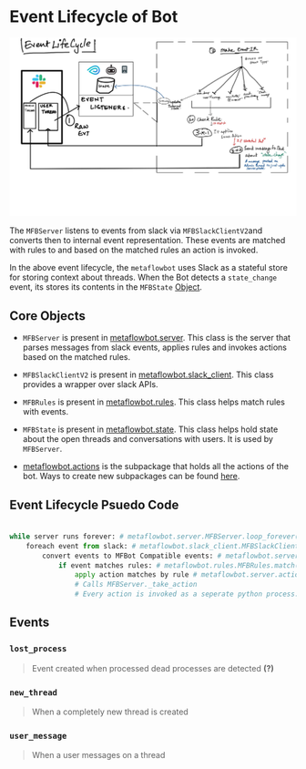
# Event Lifecycle of Bot
![](images/slack-bot-event-lifecycle.jpg)

The `MFBServer` listens to events from slack via `MFBSlackClientV2`and converts then to internal event representation. These events are matched with rules to and based on the matched rules an action is invoked.

In the above event lifecycle, the `metaflowbot` uses Slack as a stateful store for storing context about threads. When the Bot detects a `state_change` event, its stores its contents in the `MFBState` [Object](../metaflowbot/state.py).

## Core Objects

- `MFBServer` is present in [metaflowbot.server](../metaflowbot/server.py). This class is the server that parses messages from slack events, applies rules and invokes actions based on the matched rules.

- `MFBSlackClientV2` is present in [metaflowbot.slack_client](../metaflowbot/slack_client.py). This class provides a wrapper over slack APIs.

- `MFBRules` is present in [metaflowbot.rules](../metaflowbot/rules.py). This class helps match rules with events.

- `MFBState` is present in [metaflowbot.state](../metaflowbot/rules.py). This class helps hold state about the open threads and conversations with users. It is used by `MFBServer`.

- [metaflowbot.actions](../metaflowbot/actions) is the subpackage that holds all the actions of the bot. Ways to create new subpackages can be found [here](./Creating-Your-Action.md).

## Event Lifecycle Psuedo Code
```python

while server runs forever: # metaflowbot.server.MFBServer.loop_forever()
    foreach event from slack: # metaflowbot.slack_client.MFBSlackClientV2.rtm_events()
        convert events to MFBot Compatible events: # metaflowbot.server._make_events(event)
            if event matches rules: # metaflowbot.rules.MFBRules.match(event,rule)
                apply action matches by rule # metaflowbot.server.actions
                # Calls MFBServer._take_action
                # Every action is invoked as a seperate python process.
```

## Events

### `lost_process`

> Event created when processed dead processes are detected **(?)**
### `new_thread`

> When a completely new thread is created
### `user_message`

> When a user messages on a thread
